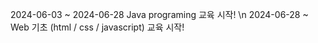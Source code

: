 2024-06-03 ~ 2024-06-28 Java programing 교육 시작! \n
2024-06-28 ~ Web 기초 (html / css / javascript) 교육 시작!
